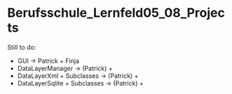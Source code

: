 # Berufsschule_Lernfeld05_08_Projects

Still to do:
- GUI                             -> Patrick + Finja
- DataLayerManager                -> (Patrick) + 
- DataLayerXml + Subclasses      -> (Patrick) + 
- DataLayerSqlite + Subclasses    -> (Patrick) + 
